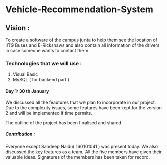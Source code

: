 # Vehicle-Recommendation-System

## Vision :
To create a software of the campus junta to help them see the location of IITG Buses and E-Rickshaws and also contain all information of the drivers in case someone wants to contact them.

### Technologies that we will use : 
1. Visual Basic
2. MySQL ( for backend part )

#### Day 1: 30 th January
We discussed all the feautures that we plan to incorporate in our project.
Due to the complexity issues, some features have been kept for the version 2 and will be implemented if time permits.

The outline of the project has been finalised and shared.

##### Contribution : 
Everyone except Sandeep Naidu( 160101041 ) was present today. We also discussed the key features as a team. 
All the five members have given their valuable ideas.
Signatures of the members has been taken for record.






